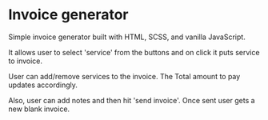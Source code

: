 # Invoice generator

Simple invoice generator built with HTML, SCSS, and vanilla JavaScript.

It allows user to select 'service' from the buttons and on click it puts service to invoice.

User can add/remove services to the invoice. The Total amount to pay updates accordingly.

Also, user can add notes and then hit 'send invoice'. Once sent user gets a new blank invoice.
